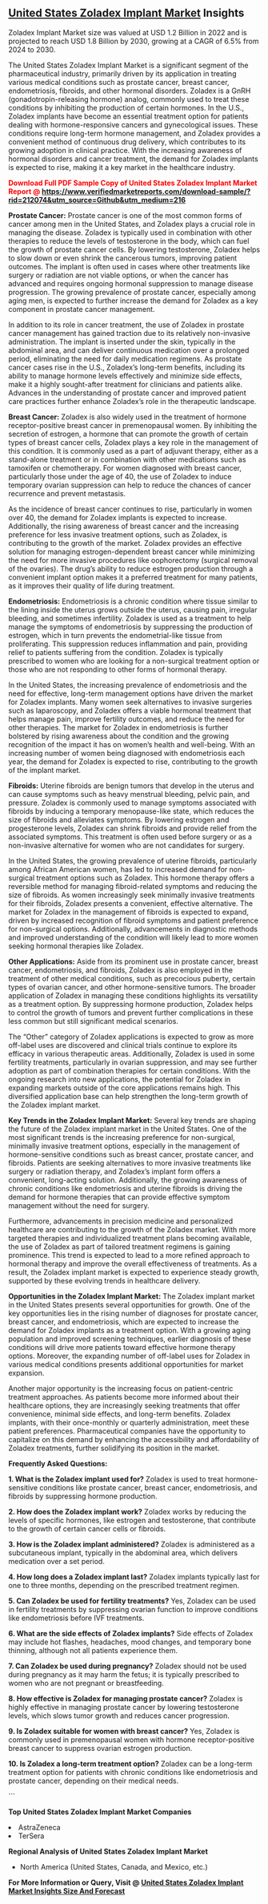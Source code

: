 <h2><a href="https://www.verifiedmarketreports.com/download-sample/?rid=212074&amp;utm_source=Github&amp;utm_medium=216" target="_blank">United States Zoladex Implant Market</a> Insights</h2><p>Zoladex Implant Market size was valued at USD 1.2 Billion in 2022 and is projected to reach USD 1.8 Billion by 2030, growing at a CAGR of 6.5% from 2024 to 2030.</p><p><p>The United States Zoladex Implant Market is a significant segment of the pharmaceutical industry, primarily driven by its application in treating various medical conditions such as prostate cancer, breast cancer, endometriosis, fibroids, and other hormonal disorders. Zoladex is a GnRH (gonadotropin-releasing hormone) analog, commonly used to treat these conditions by inhibiting the production of certain hormones. In the U.S., Zoladex implants have become an essential treatment option for patients dealing with hormone-responsive cancers and gynecological issues. These conditions require long-term hormone management, and Zoladex provides a convenient method of continuous drug delivery, which contributes to its growing adoption in clinical practice. With the increasing awareness of hormonal disorders and cancer treatment, the demand for Zoladex implants is expected to rise, making it a key market in the healthcare industry. <strong><p><span class=""><span style="color: #ff0000;"><strong>Download Full PDF Sample Copy of United States Zoladex Implant Market Report</strong> @ </span><a href="https://www.verifiedmarketreports.com/download-sample/?rid=212074&amp;utm_source=Github&amp;utm_medium=216" target="_blank">https://www.verifiedmarketreports.com/download-sample/?rid=212074&amp;utm_source=Github&amp;utm_medium=216</a></span></p></strong></p><p><strong>Prostate Cancer:</strong> Prostate cancer is one of the most common forms of cancer among men in the United States, and Zoladex plays a crucial role in managing the disease. Zoladex is typically used in combination with other therapies to reduce the levels of testosterone in the body, which can fuel the growth of prostate cancer cells. By lowering testosterone, Zoladex helps to slow down or even shrink the cancerous tumors, improving patient outcomes. The implant is often used in cases where other treatments like surgery or radiation are not viable options, or when the cancer has advanced and requires ongoing hormonal suppression to manage disease progression. The growing prevalence of prostate cancer, especially among aging men, is expected to further increase the demand for Zoladex as a key component in prostate cancer management.<p>In addition to its role in cancer treatment, the use of Zoladex in prostate cancer management has gained traction due to its relatively non-invasive administration. The implant is inserted under the skin, typically in the abdominal area, and can deliver continuous medication over a prolonged period, eliminating the need for daily medication regimens. As prostate cancer cases rise in the U.S., Zoladex’s long-term benefits, including its ability to manage hormone levels effectively and minimize side effects, make it a highly sought-after treatment for clinicians and patients alike. Advances in the understanding of prostate cancer and improved patient care practices further enhance Zoladex’s role in the therapeutic landscape. </p><p><strong>Breast Cancer:</strong> Zoladex is also widely used in the treatment of hormone receptor-positive breast cancer in premenopausal women. By inhibiting the secretion of estrogen, a hormone that can promote the growth of certain types of breast cancer cells, Zoladex plays a key role in the management of this condition. It is commonly used as a part of adjuvant therapy, either as a stand-alone treatment or in combination with other medications such as tamoxifen or chemotherapy. For women diagnosed with breast cancer, particularly those under the age of 40, the use of Zoladex to induce temporary ovarian suppression can help to reduce the chances of cancer recurrence and prevent metastasis.<p>As the incidence of breast cancer continues to rise, particularly in women over 40, the demand for Zoladex implants is expected to increase. Additionally, the rising awareness of breast cancer and the increasing preference for less invasive treatment options, such as Zoladex, is contributing to the growth of the market. Zoladex provides an effective solution for managing estrogen-dependent breast cancer while minimizing the need for more invasive procedures like oophorectomy (surgical removal of the ovaries). The drug’s ability to reduce estrogen production through a convenient implant option makes it a preferred treatment for many patients, as it improves their quality of life during treatment. </p><p><strong>Endometriosis:</strong> Endometriosis is a chronic condition where tissue similar to the lining inside the uterus grows outside the uterus, causing pain, irregular bleeding, and sometimes infertility. Zoladex is used as a treatment to help manage the symptoms of endometriosis by suppressing the production of estrogen, which in turn prevents the endometrial-like tissue from proliferating. This suppression reduces inflammation and pain, providing relief to patients suffering from the condition. Zoladex is typically prescribed to women who are looking for a non-surgical treatment option or those who are not responding to other forms of hormonal therapy.<p>In the United States, the increasing prevalence of endometriosis and the need for effective, long-term management options have driven the market for Zoladex implants. Many women seek alternatives to invasive surgeries such as laparoscopy, and Zoladex offers a viable hormonal treatment that helps manage pain, improve fertility outcomes, and reduce the need for other therapies. The market for Zoladex in endometriosis is further bolstered by rising awareness about the condition and the growing recognition of the impact it has on women’s health and well-being. With an increasing number of women being diagnosed with endometriosis each year, the demand for Zoladex is expected to rise, contributing to the growth of the implant market. </p><p><strong>Fibroids:</strong> Uterine fibroids are benign tumors that develop in the uterus and can cause symptoms such as heavy menstrual bleeding, pelvic pain, and pressure. Zoladex is commonly used to manage symptoms associated with fibroids by inducing a temporary menopause-like state, which reduces the size of fibroids and alleviates symptoms. By lowering estrogen and progesterone levels, Zoladex can shrink fibroids and provide relief from the associated symptoms. This treatment is often used before surgery or as a non-invasive alternative for women who are not candidates for surgery.<p>In the United States, the growing prevalence of uterine fibroids, particularly among African American women, has led to increased demand for non-surgical treatment options such as Zoladex. This hormone therapy offers a reversible method for managing fibroid-related symptoms and reducing the size of fibroids. As women increasingly seek minimally invasive treatments for their fibroids, Zoladex presents a convenient, effective alternative. The market for Zoladex in the management of fibroids is expected to expand, driven by increased recognition of fibroid symptoms and patient preference for non-surgical options. Additionally, advancements in diagnostic methods and improved understanding of the condition will likely lead to more women seeking hormonal therapies like Zoladex. </p><p><strong>Other Applications:</strong> Aside from its prominent use in prostate cancer, breast cancer, endometriosis, and fibroids, Zoladex is also employed in the treatment of other medical conditions, such as precocious puberty, certain types of ovarian cancer, and other hormone-sensitive tumors. The broader application of Zoladex in managing these conditions highlights its versatility as a treatment option. By suppressing hormone production, Zoladex helps to control the growth of tumors and prevent further complications in these less common but still significant medical scenarios. <p>The “Other” category of Zoladex applications is expected to grow as more off-label uses are discovered and clinical trials continue to explore its efficacy in various therapeutic areas. Additionally, Zoladex is used in some fertility treatments, particularly in ovarian suppression, and may see further adoption as part of combination therapies for certain conditions. With the ongoing research into new applications, the potential for Zoladex in expanding markets outside of the core applications remains high. This diversified application base can help strengthen the long-term growth of the Zoladex implant market. </p><p><strong>Key Trends in the Zoladex Implant Market:</strong> Several key trends are shaping the future of the Zoladex implant market in the United States. One of the most significant trends is the increasing preference for non-surgical, minimally invasive treatment options, especially in the management of hormone-sensitive conditions such as breast cancer, prostate cancer, and fibroids. Patients are seeking alternatives to more invasive treatments like surgery or radiation therapy, and Zoladex’s implant form offers a convenient, long-acting solution. Additionally, the growing awareness of chronic conditions like endometriosis and uterine fibroids is driving the demand for hormone therapies that can provide effective symptom management without the need for surgery. <p>Furthermore, advancements in precision medicine and personalized healthcare are contributing to the growth of the Zoladex market. With more targeted therapies and individualized treatment plans becoming available, the use of Zoladex as part of tailored treatment regimens is gaining prominence. This trend is expected to lead to a more refined approach to hormonal therapy and improve the overall effectiveness of treatments. As a result, the Zoladex implant market is expected to experience steady growth, supported by these evolving trends in healthcare delivery. </p><p><strong>Opportunities in the Zoladex Implant Market:</strong> The Zoladex implant market in the United States presents several opportunities for growth. One of the key opportunities lies in the rising number of diagnoses for prostate cancer, breast cancer, and endometriosis, which are expected to increase the demand for Zoladex implants as a treatment option. With a growing aging population and improved screening techniques, earlier diagnosis of these conditions will drive more patients toward effective hormone therapy options. Moreover, the expanding number of off-label uses for Zoladex in various medical conditions presents additional opportunities for market expansion. <p>Another major opportunity is the increasing focus on patient-centric treatment approaches. As patients become more informed about their healthcare options, they are increasingly seeking treatments that offer convenience, minimal side effects, and long-term benefits. Zoladex implants, with their once-monthly or quarterly administration, meet these patient preferences. Pharmaceutical companies have the opportunity to capitalize on this demand by enhancing the accessibility and affordability of Zoladex treatments, further solidifying its position in the market. </p><p><strong>Frequently Asked Questions:</strong></p><p><strong>1. What is the Zoladex implant used for?</strong> Zoladex is used to treat hormone-sensitive conditions like prostate cancer, breast cancer, endometriosis, and fibroids by suppressing hormone production.</p><p><strong>2. How does the Zoladex implant work?</strong> Zoladex works by reducing the levels of specific hormones, like estrogen and testosterone, that contribute to the growth of certain cancer cells or fibroids.</p><p><strong>3. How is the Zoladex implant administered?</strong> Zoladex is administered as a subcutaneous implant, typically in the abdominal area, which delivers medication over a set period.</p><p><strong>4. How long does a Zoladex implant last?</strong> Zoladex implants typically last for one to three months, depending on the prescribed treatment regimen.</p><p><strong>5. Can Zoladex be used for fertility treatments?</strong> Yes, Zoladex can be used in fertility treatments by suppressing ovarian function to improve conditions like endometriosis before IVF treatments.</p><p><strong>6. What are the side effects of Zoladex implants?</strong> Side effects of Zoladex may include hot flashes, headaches, mood changes, and temporary bone thinning, although not all patients experience them.</p><p><strong>7. Can Zoladex be used during pregnancy?</strong> Zoladex should not be used during pregnancy as it may harm the fetus; it is typically prescribed to women who are not pregnant or breastfeeding.</p><p><strong>8. How effective is Zoladex for managing prostate cancer?</strong> Zoladex is highly effective in managing prostate cancer by lowering testosterone levels, which slows tumor growth and reduces cancer progression.</p><p><strong>9. Is Zoladex suitable for women with breast cancer?</strong> Yes, Zoladex is commonly used in premenopausal women with hormone receptor-positive breast cancer to suppress ovarian estrogen production.</p><p><strong>10. Is Zoladex a long-term treatment option?</strong> Zoladex can be a long-term treatment option for patients with chronic conditions like endometriosis and prostate cancer, depending on their medical needs.</p>```</p><p><strong>Top United States Zoladex Implant Market Companies</strong></p><div data-test-id=""><p><li>AstraZeneca</li><li> TerSera</li></p><div><strong>Regional Analysis of&nbsp;United States Zoladex Implant Market</strong></div><ul><li dir="ltr"><p dir="ltr">North America&nbsp;(United States, Canada, and Mexico, etc.)</p></li></ul><p><strong>For More Information or Query, Visit @&nbsp;</strong><strong><a href="https://www.verifiedmarketreports.com/product/zoladex-implant-market/?utm_source=Github&amp;utm_medium=216" target="_blank">United States Zoladex Implant Market Insights Size And Forecast</a></strong></p></div>
